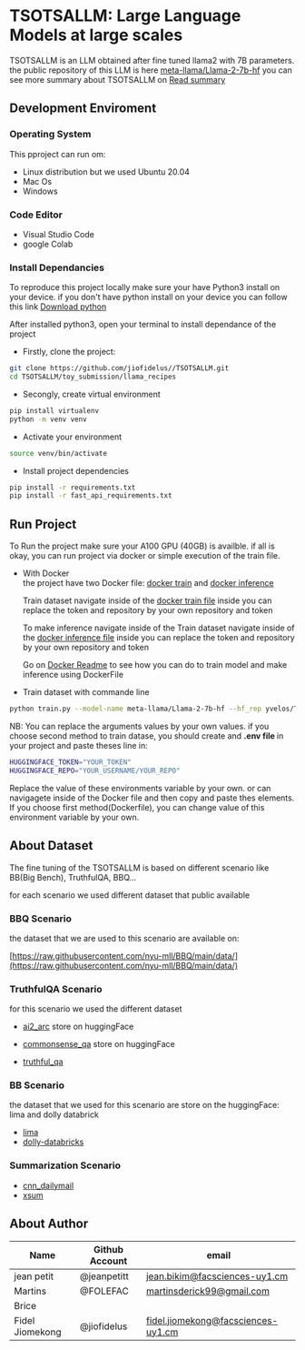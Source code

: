 # TSOTSALLM: Large Language Models at large scales

TSOTSALLM is an LLM obtained after fine tuned llama2 with 7B parameters. the public repository of this LLM is here [meta-llama/Llama-2-7b-hf](https://huggingface.co/meta-llama/Llama-2-7b)
you can see more summary about TSOTSALLM on [Read summary](./TSOTSALLM.md)

<!-- setup development enviroment -->
## Development Enviroment

### Operating System

This pproject can run om:

* Linux distribution but we used Ubuntu 20.04
* Mac Os
* Windows

### Code Editor

* Visual Studio Code
* google Colab

### Install Dependancies

To reproduce this project locally make sure your have Python3 install on your device.
if you don't have python install on your device you can follow this link [Download python](https://www.python.org/downloads/)

After installed python3, open your terminal to install dependance of the project

* Firstly, clone the project:
  
```bash
git clone https://github.com/jiofidelus//TSOTSALLM.git
cd TSOTSALLM/toy_submission/llama_recipes
```

* Secongly, create virtual environment

```bash
pip install virtualenv
python -m venv venv
```

* Activate your environment
  
```bash
source venv/bin/activate
```

* Install project dependencies
  
```bash
pip install -r requirements.txt
pip install -r fast_api_requirements.txt
```

## Run Project

To Run the project make sure your A100 GPU (40GB) is availble.
if all is okay, you can run project via docker or simple execution of the train file.

* With Docker <br/>
  the project have two Docker file: [docker train](/toy_submission/llama_recipes/Dockerfile) and [docker inference](/toy_submission/llama_recipes/Dockerfile.inference)

  Train dataset navigate inside of the [docker train file](/toy_submission/llama_recipes/Dockerfile)
  inside you can replace the token and repository by your own repository and token

  To make inference navigate inside of the Train dataset navigate inside of the [docker inference file](/toy_submission/llama_recipes/Dockerfile)
  inside you can replace the token and repository by your own repository and token

  Go on [Docker Readme](/toy_submission/llama_recipes/README.md) to see how you can do to train model and make inference using DockerFile


* Train dataset with commande line
  
```bash
python train.py --model-name meta-llama/Llama-2-7b-hf --hf_rep yvelos/Tsotsallm-evaluation --output_dir /temp/model/Tsotsallm
```

NB: You can replace the arguments values by your own values. if you choose second method to train datase, you should create and <strong>.env file </strong> in your project and paste theses line in:

```bash
HUGGINGFACE_TOKEN="YOUR_TOKEN"
HUGGINGFACE_REPO="YOUR_USERNAME/YOUR_REPO"
```

Replace the value of these environments variable by your own. or can navigagete inside of the Docker file and then copy and paste thes elements. 
If you choose first method(Dockerfile), you can change value of this environment variable by your own. 

## About Dataset

The fine tuning of the TSOTSALLM is based on  different scenario
like BB(Big Bench), TruthfulQA, BBQ...

for each scenario we used different dataset that public available

### BBQ Scenario 

  the dataset that we are used to this scenario are available on:

  [https://raw.githubusercontent.com/nyu-mll/BBQ/main/data/](https://raw.githubusercontent.com/nyu-mll/BBQ/main/data/)

### TruthfulQA Scenario
  
  for this scenario we used the different dataset
  - [ai2_arc](https://huggingface.co/datasets/ai2_arc) store on huggingFace
  
  - [commonsense_qa](https://huggingface.co/datasets/commonsense_qa) store on huggingFace
  
  - [truthful_qa](https://huggingface.co/datasets/truthful_qa)

### BB Scenario
  
  the dataset that we used for this scenario are store on the huggingFace: lima and dolly databrick

  - [lima](https://huggingface.co/datasets/GAIR/lima)
  - [dolly-databricks](https://huggingface.co/datasets/databricks/databricks-dolly-15k)

### Summarization Scenario

  - [cnn_dailymail](https://huggingface.co/datasets/cnn_dailymail)
  - [xsum](https://huggingface.co/datasets/EdinburghNLP/xsum)


<!-- About Author  -->

## About Author

| Name            | Github Account      |     email     |
| ---------       | ---------           |    -------
| jean petit      |  @jeanpetitt        |  jean.bikim@facsciences-uy1.cm
| Martins         |  @FOLEFAC           |  martinsderick99@gmail.com
| Brice
| Fidel Jiomekong |  @jiofidelus        |  fidel.jiomekong@facsciences-uy1.cm